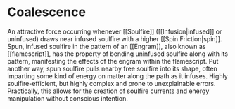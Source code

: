 # Coalescence

An attractive force occurring whenever [[Soulfire]] ([[Infusion|infused]] or uninfused) draws near infused soulfire with a higher [[Spin Friction|spin]]. Spun, infused soulfire in the pattern of an [[Engram]], also known as [[flamescript]], has the property of bending uninfused soulfire along with its pattern, manifesting the effects of the engram within the flamescript. Put another way, spun soulfire pulls nearby free soulfire into its shape, often imparting some kind of energy on matter along the path as it infuses. Highly soulfire-efficient, but highly complex and prone to unexplainable errors. Practically, this allows for the creation of soulfire currents and energy manipulation without conscious intention.

